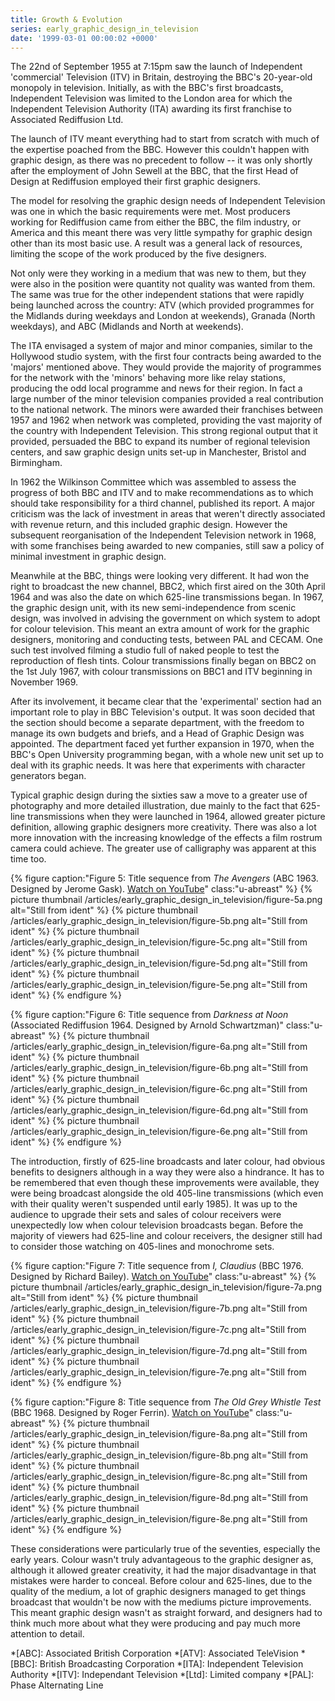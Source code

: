 ```yaml
---
title: Growth & Evolution
series: early_graphic_design_in_television
date: '1999-03-01 00:00:02 +0000'
---
```

The 22nd of September 1955 at 7:15pm saw the launch of Independent 'commercial' Television (ITV) in Britain, destroying the BBC's 20-year-old monopoly in television. Initially, as with the BBC's first broadcasts, Independent Television was limited to the London area for which the Independent Television Authority (ITA) awarding its first franchise to Associated Rediffusion Ltd.

The launch of ITV meant everything had to start from scratch with much of the expertise poached from the BBC. However this couldn't happen with graphic design, as there was no precedent to follow -- it was only shortly after the employment of John Sewell at the BBC, that the first Head of Design at Rediffusion employed their first graphic designers.

The model for resolving the graphic design needs of Independent Television was one in which the basic requirements were met. Most producers working for Rediffusion came from either the BBC, the film industry, or America and this meant there was very little sympathy for graphic design other than its most basic use. A result was a general lack of resources, limiting the scope of the work produced by the five designers.

Not only were they working in a medium that was new to them, but they were also in the position were quantity not quality was wanted from them. The same was true for the other independent stations that were rapidly being launched across the country: ATV (which provided programmes for the Midlands during weekdays and London at weekends), Granada (North weekdays), and ABC (Midlands and North at weekends).

The ITA envisaged a system of major and minor companies, similar to the Hollywood studio system, with the first four contracts being awarded to the 'majors' mentioned above. They would provide the majority of programmes for the network with the 'minors' behaving more like relay stations, producing the odd local programme and news for their region. In fact a large number of the minor television companies provided a real contribution to the national network. The minors were awarded their franchises between 1957 and 1962 when network was completed, providing the vast majority of the country with Independent Television. This strong regional output that it provided, persuaded the BBC to expand its number of regional television centers, and saw graphic design units set-up in Manchester, Bristol and Birmingham.

In 1962 the Wilkinson Committee which was assembled to assess the progress of both BBC and ITV and to make recommendations as to which should take responsibility for a third channel, published its report. A major criticism was the lack of investment in areas that weren't directly associated with revenue return, and this included graphic design. However the subsequent reorganisation of the Independent Television network in 1968, with some franchises being awarded to new companies, still saw a policy of minimal investment in graphic design.

Meanwhile at the BBC, things were looking very different. It had won the right to broadcast the new channel, BBC2, which first aired on the 30th April 1964 and was also the date on which 625-line transmissions began. In 1967, the graphic design unit, with its new semi-independence from scenic design, was involved in advising the government on which system to adopt for colour television. This meant an extra amount of work for the graphic designers, monitoring and conducting tests, between PAL and CECAM. One such test involved filming a studio full of naked people to test the reproduction of flesh tints. Colour transmissions finally began on BBC2 on the 1st July 1967, with colour transmissions on BBC1 and ITV beginning in November 1969.

After its involvement, it became clear that the 'experimental' section had an important role to play in BBC Television's output. It was soon decided that the section should become a separate department, with the freedom to manage its own budgets and briefs, and a Head of Graphic Design was appointed. The department faced yet further expansion in 1970, when the BBC's Open University programming began, with a whole new unit set up to deal with its graphic needs. It was here that experiments with character generators began.

Typical graphic design during the sixties saw a move to a greater use of photography and more detailed illustration, due mainly to the fact that 625-line transmissions when they were launched in 1964, allowed greater picture definition, allowing graphic designers more creativity. There was also a lot more innovation with the increasing knowledge of the effects a film rostrum camera could achieve. The greater use of calligraphy was apparent at this time too.

{% figure caption:"Figure 5: Title sequence from <cite>The Avengers</cite> (ABC 1963. Designed by Jerome Gask). [Watch on YouTube](https://www.youtube.com/watch?v=aDy_-dvMCNs)" class:"u-abreast" %}
{% picture thumbnail /articles/early_graphic_design_in_television/figure-5a.png alt="Still from ident" %}
{% picture thumbnail /articles/early_graphic_design_in_television/figure-5b.png alt="Still from ident" %}
{% picture thumbnail /articles/early_graphic_design_in_television/figure-5c.png alt="Still from ident" %}
{% picture thumbnail /articles/early_graphic_design_in_television/figure-5d.png alt="Still from ident" %}
{% picture thumbnail /articles/early_graphic_design_in_television/figure-5e.png alt="Still from ident" %}
{% endfigure %}

{% figure caption:"Figure 6: Title sequence from <cite>Darkness at Noon</cite> (Associated Rediffusion 1964. Designed by Arnold Schwartzman)" class:"u-abreast" %}
{% picture thumbnail /articles/early_graphic_design_in_television/figure-6a.png alt="Still from ident" %}
{% picture thumbnail /articles/early_graphic_design_in_television/figure-6b.png alt="Still from ident" %}
{% picture thumbnail /articles/early_graphic_design_in_television/figure-6c.png alt="Still from ident" %}
{% picture thumbnail /articles/early_graphic_design_in_television/figure-6d.png alt="Still from ident" %}
{% picture thumbnail /articles/early_graphic_design_in_television/figure-6e.png alt="Still from ident" %}
{% endfigure %}

The introduction, firstly of 625-line broadcasts and later colour, had obvious benefits to designers although in a way they were also a hindrance. It has to be remembered that even though these improvements were available, they were being broadcast alongside the old 405-line transmissions (which even with their quality weren't suspended until early 1985). It was up to the audience to upgrade their sets and sales of colour receivers were unexpectedly low when colour television broadcasts began. Before the majority of viewers had 625-line and colour receivers, the designer still had to consider those watching on 405-lines and monochrome sets.

{% figure caption:"Figure 7: Title sequence from <cite>I, Claudius</cite> (BBC 1976. Designed by Richard Bailey). [Watch on YouTube](https://www.youtube.com/watch?v=pKwaCTfa1EE)" class:"u-abreast" %}
{% picture thumbnail /articles/early_graphic_design_in_television/figure-7a.png alt="Still from ident" %}
{% picture thumbnail /articles/early_graphic_design_in_television/figure-7b.png alt="Still from ident" %}
{% picture thumbnail /articles/early_graphic_design_in_television/figure-7c.png alt="Still from ident" %}
{% picture thumbnail /articles/early_graphic_design_in_television/figure-7d.png alt="Still from ident" %}
{% picture thumbnail /articles/early_graphic_design_in_television/figure-7e.png alt="Still from ident" %}
{% endfigure %}

{% figure caption:"Figure 8: Title sequence from <cite>The Old Grey Whistle Test</cite> (BBC 1968. Designed by Roger Ferrin). [Watch on YouTube](https://www.youtube.com/watch?v=KNNAfzKwRn4)" class:"u-abreast" %}
{% picture thumbnail /articles/early_graphic_design_in_television/figure-8a.png alt="Still from ident" %}
{% picture thumbnail /articles/early_graphic_design_in_television/figure-8b.png alt="Still from ident" %}
{% picture thumbnail /articles/early_graphic_design_in_television/figure-8c.png alt="Still from ident" %}
{% picture thumbnail /articles/early_graphic_design_in_television/figure-8d.png alt="Still from ident" %}
{% picture thumbnail /articles/early_graphic_design_in_television/figure-8e.png alt="Still from ident" %}
{% endfigure %}

These considerations were particularly true of the seventies, especially the early years. Colour wasn't truly advantageous to the graphic designer as, although it allowed greater creativity, it had the major disadvantage in that mistakes were harder to conceal. Before colour and 625-lines, due to the quality of the medium, a lot of graphic designers managed to get things broadcast that wouldn't be now with the mediums picture improvements. This meant graphic design wasn't as straight forward, and designers had to think much more about what they were producing and pay much more attention to detail.

*[ABC]: Associated British Corporation
*[ATV]: Associated TeleVision
*[BBC]: British Broadcasting Corporation
*[ITA]: Independent Television Authority
*[ITV]: Independant Television
*[Ltd]: Limited company
*[PAL]: Phase Alternating Line
